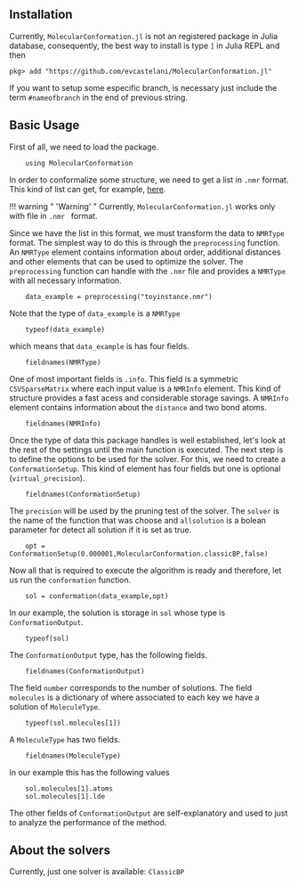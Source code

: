 ## Installation

Currently, `MolecularConformation.jl` is not an registered package in Julia database, consequently, the best way to install is type `]` in Julia REPL and then

```
pkg> add "https://github.com/evcastelani/MolecularConformation.jl"
```

If you want to setup some especific branch, is necessary just include the term `#nameofbranch` in the end of previous string. 

## Basic Usage

First of all, we need to load the package. 

```@repl tutorial
	using MolecularConformation
```

In order to conformalize some structure,  we need to get a list in `.nmr` format. This kind of list can get, for example, [here](https://github.com/mucherino/mdjeep/tree/master/instances/0.3/proteinSet1). 

!!! warning " 'Warning' "
    Currently, `MolecularConformation.jl` works only with file in `.nmr ` format. 


Since we have the list in this format, we must transform the data to `NMRType` format. The simplest way to do this is through the `preprocessing` function. An `NMRType` element contains information about order, additional distances and other elements that can be used to optimize the solver. The `preprocessing` function can handle with the `.nmr` file and provides a `NMRType` with all necessary information.

```@repl tutorial
	data_example = preprocessing("toyinstance.nmr")
```

Note that the type of `data_example` is a `NMRType`

```@repl tutorial
	typeof(data_example)
```

which means that `data_example` is has four fields.

```@repl tutorial
	fieldnames(NMRType)
```

One of most important fields is `.info`. This field is a symmetric `CSVSparseMatrix` where each input value is a `NMRInfo` element. This kind of structure provides a fast acess and considerable storage savings. A `NMRInfo` element contains information about the `distance` and two bond atoms.  

```@repl tutorial
	fieldnames(NMRInfo)
```
 
Once the type of data this package handles is well established, let's look at the rest of the settings until the main function is executed. The next step is to define the options to be used for the solver. For this, we need to create a `ConformationSetup`. This kind of element has four fields but one is optional (`virtual_precision`).

```@repl tutorial
	fieldnames(ConformationSetup)
```
The `precision`  will be used by the pruning test of the solver. The `solver` is the name of the function that was choose and `allsolution` is a bolean parameter for detect all solution if it is set as true.

```@repl tutorial
	opt = ConformationSetup(0.000001,MolecularConformation.classicBP,false)
```
  
Now all that is required to execute the algorithm is ready and therefore, let us run the `conformation` function. 

```@repl tutorial
	sol = conformation(data_example,opt)
```

In our example, the solution is storage in `sol` whose type is `ConformationOutput`.

```@repl tutorial
	typeof(sol)
```

The `ConformationOutput` type, has the following fields.

```@repl tutorial
	fieldnames(ConformationOutput)
```

The field `number` corresponds to the number of solutions. The field `molecules` is a dictionary of where associated to each key we have a solution of `MoleculeType`.

```@repl tutorial
	typeof(sol.molecules[1])
```

A `MoleculeType` has two fields.

```@repl tutorial
	fieldnames(MoleculeType)
```

In our example this has the following values

```@repl tutorial
	sol.molecules[1].atoms
	sol.molecules[1].lde
```

The other fields of `ConformationOutput` are self-explanatory and used to just to analyze the performance of the method.

## About the solvers

Currently, just one solver is available: `ClassicBP` 
